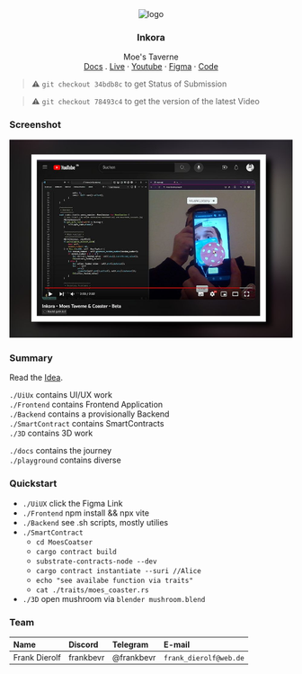<div align="center">
<img src="https://static.wikia.nocookie.net/desimpsons/images/d/d6/Moes_Tavern_2.png/revision/latest?cb=20121013084753" alt="logo" width="120" height="80" />
</div>

<h3 align="center">Inkora</h3>
  <p align="center">
  Moe's Taverne
        <br />
    <a href="https://inkora.surge.sh">Docs</a>
    .
    <a href="https://moes-taverne.surge.sh">Live</a>
    ·
    <a href="https://youtu.be/q56Ar3TZACc">Youtube</a>
    ·
    <a href="https://www.figma.com/file/XCQ075YYBOPyTjQbzWKiyA/Inkora?type=design&node-id=0%3A1&mode=design&t=Lf3rdnvYOAz2FnoV-1" name="Figma">Figma</a>
    ·
    <a href="https://github.com/FrankBevr/Inkora">Code</a>
  </p>
</div>

> ⚠️  `git checkout 34bdb8c` to get Status of Submission   

> ⚠️  `git checkout 78493c4` to get the version of the latest Video  

### Screenshot

![Screenshot](./screenshot.jpg)

### Summary

Read the [Idea](https://inkora.surge.sh/Notes/Software-Design.html). 

`./UiUx` contains UI/UX work  
`./Frontend` contains Frontend Application  
`./Backend` contains a provisionally Backend  
`./SmartContract` contains SmartContracts  
`./3D` contains 3D work  

`./docs` contains the journey   
`./playground` contains diverse  

### Quickstart

- `./UiUX` click the Figma Link
- `./Frontend` npm install && npx vite 
- `./Backend` see .sh scripts, mostly utilies
- `./SmartContract` 
   - `cd MoesCoatser` 
   - `cargo contract build`
   - `substrate-contracts-node --dev`
   - `cargo contract instantiate --suri //Alice `
   - `echo "see availabe function via traits"`
   - `cat ./traits/moes_coaster.rs`
- `./3D` open mushroom via `blender mushroom.blend`

### Team

| Name          | Discord   | Telegram   | E-mail                 |
| :------------ | :-------- | :--------- | :--------------------- |
| Frank Dierolf | frankbevr | @frankbevr | `frank_dierolf@web.de` |

